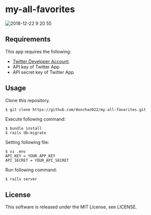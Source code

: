 # my-all-favorites
![2018-12-22 9 20 55](https://user-images.githubusercontent.com/31620041/50368326-eed54e00-05ca-11e9-8199-8e316f43db10.png)

## Requirements
This app requires the following:
- [Twitter Developer Account](https://developer.twitter.com/).
- API key of Twitter App
- API secret key of Twitter App

## Usage
Clone this repository.
```bash
$ git clone https://github.com/donchan922/my-all-favorites.git
```
Execute following command:
```
$ bundle install
$ rails db:migrate
```

Setting following file:
```
$ vi .env
API_KEY = YOUR_APP_KEY
API_SECRET = YOUR_API_SECRET
```

Run following command:
```
$ rails server
```

## License
This software is released under the MIT License, see LICENSE.
